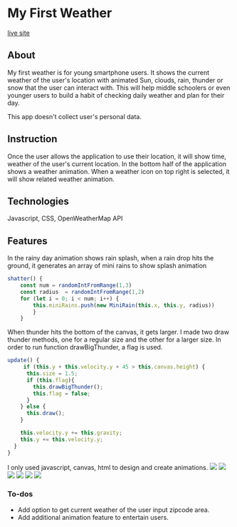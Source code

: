 # My First Weather 
[live site](https://ahcho.github.io/weatherApp/)

## About
My first weather is for young smartphone users. 
It shows the current weather of the user's location with animated Sun, clouds, rain, thunder or snow that the user can interact with. 
This will help middle schoolers or even younger users to build a habit of checking daily weather and plan for their day.

This app doesn't collect user's personal data.

## Instruction
Once the user allows the application to use their location, it will show
time, weather of the user's current location. In the bottom half of the application shows a weather animation. When a weather icon on top right is selected,
it will show related weather animation.

## Technologies
Javascript, CSS, OpenWeatherMap API

## Features

In the rainy day animation shows rain splash, when a rain drop hits the ground,
it generates an array of mini rains to show splash animation
```js
shatter() {
    const num = randomIntFromRange(1,3)
    const radius  = randomIntFromRange(1,2)
    for (let i = 0; i < num; i++) {
        this.miniRains.push(new MiniRain(this.x, this.y, radius))
        }
    }
```

When thunder hits the bottom of the canvas, it gets larger.
I made two draw thunder methods, one for a regular size and the other for
a larger size. In order to run function drawBigThunder, a flag is used. 
```js
update() {
     if (this.y + this.velocity.y + 45 > this.canvas.height) {
      this.size = 1.5;
      if (this.flag){
        this.drawBigThunder();  
        this.flag = false; 
      }
    } else {
      this.draw();
    }

    this.velocity.y += this.gravity;
    this.y += this.velocity.y;
  }
}
```

I only used javascript, canvas, html to design and create animations.
<img src="https://media.giphy.com/media/jUJhMNvDWyyXBurv3Z/giphy.gif"  />
<img src="https://media.giphy.com/media/Y3eTPOoNiIQUWuHsQv/giphy.gif" />
<img src="https://media.giphy.com/media/Jpe8pPrMW2lydBowup/giphy.gif" />
<img src="https://media.giphy.com/media/l24ZpBeWTEYe4y1wnQ/giphy.gif" />
<img src="https://media.giphy.com/media/QA1EQ1xbk3IPS5gxs9/giphy.gif" />
<img src="https://media.giphy.com/media/cnoVw8eOxX85Ap9SeI/giphy.gif" />


<!-- ![Alt text](./dist/night_sky.png?raw=true "Night Sky")

![Alt text](dist/thunder.png?raw=true "Night Sky") -->
### To-dos
* Add option to get current weather of the user input zipcode area.
* Add additional animation feature to entertain users.